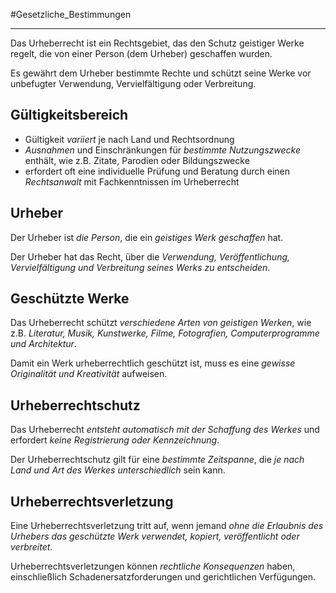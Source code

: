 #Gesetzliche_Bestimmungen
***

Das Urheberrecht ist ein Rechtsgebiet, das den Schutz geistiger Werke regelt, die von einer Person (dem Urheber) geschaffen wurden.

Es gewährt dem Urheber bestimmte Rechte und schützt seine Werke vor unbefugter Verwendung, Vervielfältigung oder Verbreitung.

## Gültigkeitsbereich
- Gültigkeit *variiert* je nach Land und Rechtsordnung
- *Ausnahmen* und Einschränkungen für *bestimmte Nutzungszwecke* enthält, wie z.B. Zitate, Parodien oder Bildungszwecke
- erfordert oft eine individuelle Prüfung und Beratung durch einen *Rechtsanwalt* mit Fachkenntnissen im Urheberrecht

## Urheber
Der Urheber ist *die Person*, die ein *geistiges Werk geschaffen* hat.

Der Urheber hat das Recht, über die *Verwendung, Veröffentlichung, Vervielfältigung und Verbreitung seines Werks zu entscheiden*.

## Geschützte Werke
Das Urheberrecht schützt *verschiedene Arten von geistigen Werken*, wie z.B. *Literatur, Musik, Kunstwerke, Filme, Fotografien, Computerprogramme und Architektur*.

Damit ein Werk urheberrechtlich geschützt ist, muss es eine *gewisse Originalität und Kreativität* aufweisen.

## Urheberrechtschutz
Das Urheberrecht *entsteht automatisch mit der Schaffung des Werkes* und erfordert *keine Registrierung oder Kennzeichnung*.

Der Urheberrechtschutz gilt für eine *bestimmte Zeitspanne*, die *je nach Land und Art des Werkes unterschiedlich* sein kann.

## Urheberrechtsverletzung
Eine Urheberrechtsverletzung tritt auf, wenn jemand *ohne die Erlaubnis des Urhebers das geschützte Werk verwendet, kopiert, veröffentlicht oder verbreitet*.

Urheberrechtsverletzungen können *rechtliche Konsequenzen* haben, einschließlich Schadenersatzforderungen und gerichtlichen Verfügungen.